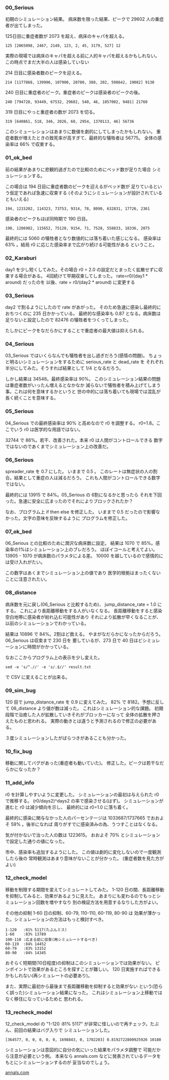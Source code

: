 ### 00_Serious
初期のシミュレーション結果。
病床数を限った結果、ピークで 29602 人の重症者が出てしまった。

125日目に重症者数が 2073 を超え、病床のキャパを超える。
```
125 [2065098, 2467, 2149, 123, 2, 45, 3179, 527] 12
```
実際の現場では病床のキャパを超える前に人的キャパを超えるかもしれない。
この時点でまだ大半の人は感染していない

214 日目に感染者数のピークを迎える。 
```
214 [1177868, 139996, 107900, 20780, 388, 202, 598642, 19082] 9130
```
240 日目に重症者のピーク。重症者のピークは感染者のピークの後。
```
240 [794728, 93449, 67532, 29602, 540, 46, 1057002, 9481] 21760
```

319 日目にやっと重症者の数が 2073 を切る。
```
319 [640861, 518, 346, 2026, 60, 2954, 1370113, 46] 56736
```

このシミューレションはあまりに数値を劇的にしてしまったかもしれない。
重症者数が増えたときの致死率が高すぎて、最終的な犠牲者は 56775。
全体の感染率は 66% で収束する。

### 01_ok_bed
前の結果があまりに悲観的過ぎたので比較のためにベッド数が足りた場合
シミュレーションする。

この場合は 194 日目に重症者数のピークを迎えるがベッド数が
足りているという仮定であれば急速に収束する
(そのようにシミュレーションが設計されているともいえる)
```
194, 1215202, 114323, 73753, 9314, 78, 8090, 632831, 17726, 2361
```

感染者のピークもほぼ同時期で 190 日目。
```
190, 1286902, 115652, 75120, 9154, 71, 7528, 558833, 18336, 2075
```

最終的には 5060 の犠牲者となり数値的には落ち着いた感じになる。
感染率は 63% 。結局 r0 に応じた感染率まで広がり続ける可能性がある
ということ。

### 02_Karaburi
day1 を少し短くしてみた。その場合
r0 = 2.0 の設定だとまったく拡散せずに収束する場合がある。
4回続けて早期収束してしまった。
rate=r0/(day1 * around) だったのを
以後、rate = r0/(day2 * around) に変更する

### 03_Serious
day2 で割るようにしたので rate があがった。
そのため急速に感染し最終的におちつくのに 235 日かかっている。
最終的な感染率も 0.87 となる。病床数は足りないと設定したので
82476 の犠牲者をつくってしまった。

たしかにピークをなだらかにすることで重症者の最大値は抑えられる。

### 04_Serious
03_Serious ではいくらなんでも犠牲者を出し過ぎだろう(感情の問題)。
ちょっと明るいシミュレーションをするために serious_rate と dead_rate を
それぞれ半分にしてみた。そうすれば結果として 1/4 となるだろう。

しかし結果は 34548。最終感染率は 90%。
このシミュレーション結果の問題は重症者数がいったん増えるとなかなか
減らないで犠牲者を積み上げてしまう事。これは何を意味するかというと
世の中的には落ち着いても現場では混乱が長く続くことを意味する。

### 05_Serious
04_Serious での最終感染率は 90% と高めなので r0 を調整する。
r0=1.8。ここでいう r0 は医学的な用語ではない。

32744 で 86%。若干、改善された。本来 r0 は人間がコントロールできる
数字ではないのであくまでシミュレーション上の改善だ。

### 06_Serious
spreader_rate を 0.7 にした。
いままで 0.5 。
このレートは無症状の人の割合。結果として重症の人は減るだろう。
これも人間がコントロールできる数字ではない。

最終的には 13915 で 84%。05_Serious の 6割になるかと思ったら
それを下回った。急速に安全に広まったのでそれによりブロックされたか？

なお、プログラム上 if then else を修正した。
いままで 0.5 だったので影響なかった。文字の意味を反映するように
プログラムを修正した。

### 07_ok_bed
06_Serious との比較のために潤沢な病床数に設定。
結果は 1070 で 85%。感染率の1%はシミュレーション上のブレだろう。
ほぼイコールと考えてよい。13905 - 1070 が病床数のパラメタによる差。
10000 を越しているので感情的には受け入れがたい。

この数字はあくまでシミュレーション上の値であり
医学的根拠はまったくないことに注意されたい。

### 08_distance
病床数を元に戻し(06_Serious と比較するため)、
jump_distance_rate = 1.0 にする。
これにより長距離移動をする人がいなくなる。
長距離移動をすると感染空白地帯に感染者が紛れ込む可能性があり
それにより拡散が早くなることが、以前のシミュレーションでわかっている。

結果は 10896 で 84%。2割ほど救える。
やまがなだらかになったからだろう。06_Serious は収束まで 230 日を
要しているが、273 日で 40 日ほどシミュレーションに時間がかかっている。

なおここからプログラム上の表示を少し変えた。
```
sed -e 's/^.//' -e 's/.$//' result.txt 
```
で CSV に変えることが出来る。

### 09_sim_bug
120 目で jump_distance_rate を 0.9 に変えてみた。
82% で 8182。予想に反して 08_distance より値が数は減った。
これはシミュレーション的な課題。
初期段階で治癒した人が拡散していきそれがブロッカーになって
全体の拡散を押さえたものと思われる。
実際の動きとは違うと予測されるので修正の必要がある。

３度シミュレーションしたがばらつきがあることも分かった。

### 10_fix_bug
移動に関してバグがあった(重症者も動いていた)。
修正した。ピークは若干なだらかになったか？

### 11_add_info
r0 を計算しやすいように変更した。
シミュレーションの最初は与えられた r0 で推移する。
(r0/days2)^days2 の率で感染させる(はず)。
シミュレーションが進むと r0 は減少傾向を示し、
最終的には r0=1.0 に落ち着く。

最終的に感染に関与なかった人のパーセンテージは
1033687/1737665 でおおよそ 59% 。後半になれば
周りがすでに感染済みの為、うつすことはなくなる。

気が付かないで治った人の数は 1223615。
おおよそ 70% とシミュレーションで設定した通りの値になった。

市中、感染率も追加するようにした。
この値は劇的に変化しないので一度観測したら後の
常時観測はあまり意味がないことが分かった。
(重症者数を見た方がよい)

### 12_check_model
移動を制限する期間を変えてシミュレートしてみた。
1-120 日の間、長距離移動を抑制してみると、効果があるように見えた。
あまりにも変わるのでもっとシミュレーション回数を増やすなり
別の検証方法を用意するなりした方がよい。

その他の抑制 1-60 日の抑制、60-79, 110-110, 60-119, 80-90 は
効果が薄かった。シミュレーションの方法はもっと検討すべき。

```
1-120   :81% 5117(たぶんミス)
1-60    :83% 13789
100-110 :広まる前に収束(再シミュレートするべき)
60-119  :84% 14452
60-79   :83% 13152
80-90   :84% 14345
```

おそらく短期間(10日程度)の抑制はこのシミュレーションでは効果がない。
ピンポイントで効果があるところを探すことが難しい。
120 日実施すればできるかもしれない(再シミュレートの必要あり)。

また、実際に最初から最後まで長距離移動を抑制すると効果がない
という(恐らく誤った)シミュレーション結果になった。
これはシミュレーション上移動ではなく移住になっているためと
思われる。

### 13_recheck_model
12_check_model の "1-120 :81% 5117"
が非常に怪しいので再チェック。たぶん、前回の結果はバグ入りで
シミュレーションした。
```
[364577, 0, 0, 0, 0, 0, 1698843, 0, 1702203] 0.8192722800925926 10180
```

シミュレーションは意図的に自分の気にいった結果をパラメタ調整で
可能だから注意が必要という例。
本来なら annals.com などに発表されているデータをもとにシミュレーションするのが
妥当なのでしょう。

[annals.com](https://annals.org/aim/fullarticle/2762808/incubation-period-coronavirus-disease-2019-covid-19-from-publicly-reported?fbclid=IwAR2MjRL-XFo5rgFFwSyUNwK_f71Ffcnv1qme9bkMI3GqF5X1hrW16HD2bMw)
